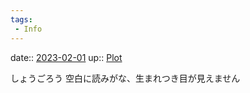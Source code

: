 ```yaml
---
tags:
 - Info
---
```


date:: [2023-02-01](/Daily_Note/2023-02-01.md)
up:: [Plot](../Bar/Novel/Chaos/Plot.md)

しょうごろう
空白に読みがな、生まれつき目が見えません